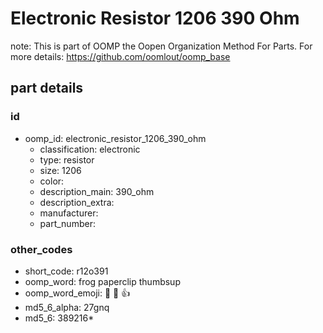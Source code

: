 # Electronic Resistor 1206 390 Ohm  

note: This is part of OOMP the Oopen Organization Method For Parts. For more details: https://github.com/oomlout/oomp_base

##  part details





### id
* oomp_id: electronic_resistor_1206_390_ohm
  * classification: electronic
  * type: resistor
  * size: 1206
  * color: 
  * description_main: 390_ohm
  * description_extra: 
  * manufacturer: 
  * part_number: 

### other_codes
* short_code: r12o391
* oomp_word: frog paperclip thumbsup
* oomp_word_emoji: :frog: :paperclip: :thumbsup:
* md5_6_alpha: 27gnq
* md5_6: 389216* 
